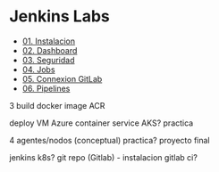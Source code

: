 # Jenkins Labs <!-- omit in toc -->

- [01. Instalacion](./01.%20Instalación.md)
- [02. Dashboard](./02.%20Dashboard.md)
- [03. Seguridad](./03.%20Seguridad.md)
- [04. Jobs](./04.%20Jobs.md)
- [05. Connexion GitLab](./05.%20Conexion%20GitLab.md)
- [06. Pipelines](./06%20Pipelines.md)






3
build
docker image
ACR

deploy
VM
Azure container service
AKS?
practica

4
agentes/nodos (conceptual) practica?
proyecto final

jenkins k8s?
git repo (Gitlab) - instalacion
gitlab ci?
